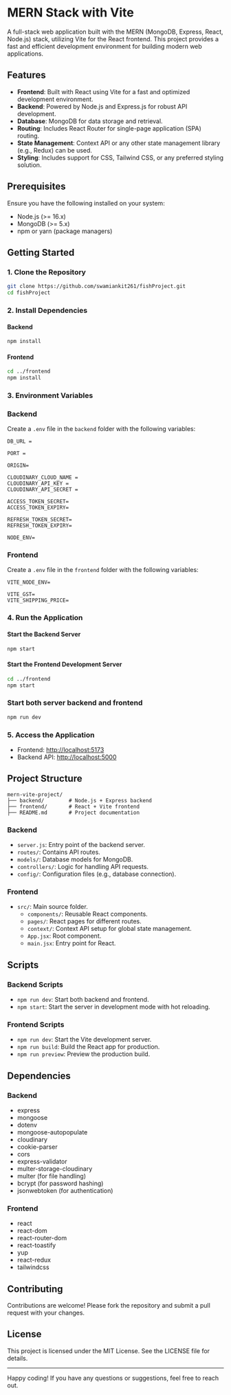 # MERN Stack with Vite

A full-stack web application built with the MERN (MongoDB, Express, React, Node.js) stack, utilizing Vite for the React frontend. This project provides a fast and efficient development environment for building modern web applications.

## Features

- **Frontend**: Built with React using Vite for a fast and optimized development environment.
- **Backend**: Powered by Node.js and Express.js for robust API development.
- **Database**: MongoDB for data storage and retrieval.
- **Routing**: Includes React Router for single-page application (SPA) routing.
- **State Management**: Context API or any other state management library (e.g., Redux) can be used.
- **Styling**: Includes support for CSS, Tailwind CSS, or any preferred styling solution.

## Prerequisites

Ensure you have the following installed on your system:

- Node.js (>= 16.x)
- MongoDB (>= 5.x)
- npm or yarn (package managers)

## Getting Started

### 1. Clone the Repository
```bash
git clone https://github.com/swamiankit261/fishProject.git
cd fishProject
```

### 2. Install Dependencies

#### Backend
```bash
npm install
```

#### Frontend
```bash
cd ../frontend
npm install
```

### 3. Environment Variables

### Backend

Create a `.env` file in the `backend` folder with the following variables:

```env
DB_URL =

PORT =

ORIGIN=

CLOUDINARY_CLOUD_NAME =
CLOUDINARY_API_KEY =
CLOUDINARY_API_SECRET =

ACCESS_TOKEN_SECRET=
ACCESS_TOKEN_EXPIRY=

REFRESH_TOKEN_SECRET=
REFRESH_TOKEN_EXPIRY=

NODE_ENV=
```

### Frontend

Create a `.env` file in the `frontend` folder with the following variables:

```env
VITE_NODE_ENV=

VITE_GST=
VITE_SHIPPING_PRICE=
```

### 4. Run the Application

#### Start the Backend Server
```bash
npm start
```

#### Start the Frontend Development Server
```bash
cd ../frontend
npm start
```

### Start both server backend and frontend

```bash
npm run dev
```

### 5. Access the Application

- Frontend: [http://localhost:5173](http://localhost:5173)
- Backend API: [http://localhost:5000](http://localhost:5000)

## Project Structure

```plaintext
mern-vite-project/
├── backend/        # Node.js + Express backend
├── frontend/       # React + Vite frontend
├── README.md       # Project documentation
```

### Backend

- `server.js`: Entry point of the backend server.
- `routes/`: Contains API routes.
- `models/`: Database models for MongoDB.
- `controllers/`: Logic for handling API requests.
- `config/`: Configuration files (e.g., database connection).

### Frontend

- `src/`: Main source folder.
  - `components/`: Reusable React components.
  - `pages/`: React pages for different routes.
  - `context/`: Context API setup for global state management.
  - `App.jsx`: Root component.
  - `main.jsx`: Entry point for React.

## Scripts

### Backend Scripts

- `npm run dev`: Start both backend and frontend.
- `npm start`: Start the server in development mode with hot reloading.

### Frontend Scripts

- `npm run dev`: Start the Vite development server.
- `npm run build`: Build the React app for production.
- `npm run preview`: Preview the production build.

## Dependencies

### Backend

- express
- mongoose
- dotenv
- mongoose-autopopulate
- cloudinary
- cookie-parser
- cors
- express-validator
- multer-storage-cloudinary
- multer (for file handling)
- bcrypt (for password hashing)
- jsonwebtoken (for authentication)

### Frontend

- react
- react-dom
- react-router-dom
- react-toastify
- yup
- react-redux
- tailwindcss

## Contributing

Contributions are welcome! Please fork the repository and submit a pull request with your changes.

## License

This project is licensed under the MIT License. See the LICENSE file for details.

---

Happy coding! If you have any questions or suggestions, feel free to reach out.

